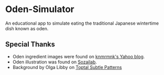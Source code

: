 # Oden-Simulator
An educational app to simulate eating the traditional Japanese wintertime dish known as oden.

## Special Thanks
* Oden ingredient images were found on [knmrmnk's Yahoo blog](https://blogs.yahoo.co.jp/knmrmnk/14971772.html).
* Oden illustration was found on [Sozailab](https://www.sozailab.jp/sozai/detail/21973/).
* Background by Olga Libby on [Toptal Subtle Patterns](https://www.toptal.com/designers/subtlepatterns/japanese-asanoha/)